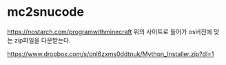 # mc2snucode

https://nostarch.com/programwithminecraft 
위의 사이트로 들어가 os버전에 맞는 zip파일을 다운받는다.

https://www.dropbox.com/s/onl6zxms0ddtnuk/Mython_Installer.zip?dl=1
